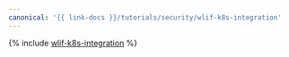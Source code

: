 ```yaml
---
canonical: '{{ link-docs }}/tutorials/security/wlif-k8s-integration'
---
```


{% include [wlif-k8s-integration](../../_tutorials/security/wlif-k8s-integration.md) %}